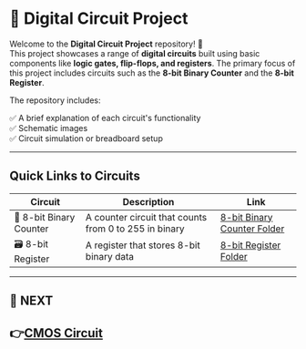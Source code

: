 # 🔌 Digital Circuit Project

Welcome to the **Digital Circuit Project** repository! 🎉  
This project showcases a range of **digital circuits** built using basic components like **logic gates, flip-flops, and registers**. The primary focus of this project includes circuits such as the **8-bit Binary Counter** and the **8-bit Register**.

The repository includes:

✅ A brief explanation of each circuit's functionality  
✅ Schematic images  
✅ Circuit simulation or breadboard setup  

---

## Quick Links to Circuits

| Circuit                | Description                                   | Link                                         |
|------------------------|-----------------------------------------------|----------------------------------------------|
| 🔢 8-bit Binary Counter | A counter circuit that counts from 0 to 255 in binary | [8-bit Binary Counter Folder](./Binary_Counter) |
| 🗃️ 8-bit Register      | A register that stores 8-bit binary data      | [8-bit Register Folder](./Register)   |

---

## 🔹 NEXT  
**👉[CMOS Circuit](../CMOS_Circuits)**
---
